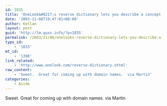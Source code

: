```yaml
---
id: 1835
title: 'OneLook&#8217;s reverse dictionary lets you describe a concept and get back a list of words and phrases related to that concept.'
date: '2003-11-08T19:47:01+00:00'
author: Kellan
layout: post
guid: 'http://lm.quxx.info/?p=1835'
permalink: /2003/11/08/onelooks-reverse-dictionary-lets-you-describe-a-concept-and-get-back-a-list-of-words-and-phrases-related-to-that-concept/
typo_id:
    - '1833'
mt_id:
    - '1398'
link_related:
    - 'http://www.onelook.com/reverse-dictionary.shtml'
raw_content:
    - 'Sweet.  Great for coming up with domain names.  via Martin'
categories:
    - Aside
---
```


Sweet. Great for coming up with domain names. via Martin